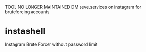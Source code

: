 TOOL NO LONGER MAINTAINED
DM seve.services on instagram for bruteforcing accounts

# instashell
Instagram Brute Forcer without password limit

